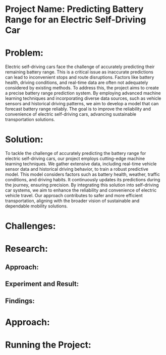 # **Project Name: Predicting Battery Range for an Electric Self-Driving Car**
 
# Problem: 
 Electric self-driving cars face the challenge of accurately predicting their remaining battery range. This is a critical issue as inaccurate predictions can lead to inconvenient stops and route disruptions. Factors like battery health, driving conditions, and real-time data are often not adequately considered by existing methods. To address this, the project aims to create a precise battery range prediction system. By employing advanced machine learning techniques and incorporating diverse data sources, such as vehicle sensors and historical driving patterns, we aim to develop a model that can forecast battery range reliably. The goal is to improve the reliability and convenience of electric self-driving cars, advancing sustainable transportation solutions.

# Solution:
 To tackle the challenge of accurately predicting the battery range for electric self-driving cars, our project employs cutting-edge machine learning techniques. We gather extensive data, including real-time vehicle sensor data and historical driving behavior, to train a robust predictive model. This model considers factors such as battery health, weather, traffic conditions, and driving habits. It continuously updates its predictions during the journey, ensuring precision. By integrating this solution into self-driving car systems, we aim to enhance the reliability and convenience of electric vehicle travel. Our approach contributes to safer and more efficient transportation, aligning with the broader vision of sustainable and dependable mobility solutions.

# Challenges:


# Research:

   ##  Approach:
   ## Experiment and Result:
   ##  Findings:
#  Approach:  
# Running the Project:
